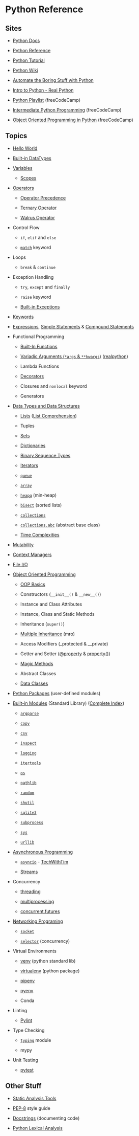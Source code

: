 # Python Reference

## Sites

- [Python Docs](https://docs.python.org/3/)

- [Python Reference](https://docs.python.org/3/reference/)

- [Python Tutorial](https://docs.python.org/3/tutorial/index.html)

- [Python Wiki](https://wiki.python.org/moin/)

- [Automate the Boring Stuff with Python](https://automatetheboringstuff.com/)

- [Intro to Python - Real Python](https://realpython.com/learning-paths/python3-introduction/)

- [Python Playlist](https://www.youtube.com/playlist?list=PLWKjhJtqVAbnqBxcdjVGgT3uVR10bzTEB) (freeCodeCamp)

- [Intermediate Python Programming](https://www.youtube.com/watch?v=HGOBQPFzWKo) (freeCodeCamp)

- [Object Oriented Programming in Python](https://www.youtube.com/watch?v=Ej_02ICOIgs) (freeCodeCamp)

## Topics

- [Hello World](https://realpython.com/interacting-with-python/)

- [Built-in DataTypes](https://docs.python.org/3/library/stdtypes.html)

- [Variables](https://realpython.com/python-variables/)

  - [Scopes](https://realpython.com/python-scope-legb-rule/)

- [Operators](https://docs.python.org/3/library/operator.html#mapping-operators-to-functions)

  - [Operator Precedence](https://docs.python.org/3/reference/expressions.html#operator-precedence)

  - [Ternary Operator](https://docs.python.org/3/reference/expressions.html#conditional-expressions)

  - [Walrus Operator](https://realpython.com/python-walrus-operator/)

- Control Flow

  - `if`, `elif` and `else`

  - [`match`](https://docs.python.org/3/reference/compound_stmts.html#the-match-statement) keyword

- Loops

  - `break` & `continue`

- Exception Handling

  - `try`, `except` and `finally`

  - `raise` keyword

  - [Built-in Exceptions](https://docs.python.org/3/library/exceptions.html#bltin-exceptions)

- [Keywords](https://realpython.com/python-keywords/#python-keywords)

- [Expressions](https://docs.python.org/3/reference/expressions.html), [Simple Statements](https://docs.python.org/3/reference/simple_stmts.html#the-assert-statement) & [Compound Statements](https://docs.python.org/3/reference/compound_stmts.html)
 

- Functional Programming

  - [Built-In Functions](https://docs.python.org/3/library/functions.html)

  - [Variadic Arguments (`*args` & `**kwargs`)](https://docs.python.org/3/tutorial/controlflow.html#more-on-defining-functions) ([realpython](https://realpython.com/python-kwargs-and-args/))

  - Lambda Functions

  - [Decorators](https://www.youtube.com/watch?v=FsAPt_9Bf3U)

  - Closures and `nonlocal` keyword

  - Generators

- [Data Types and Data Structures](https://docs.python.org/3/library/datatypes.html)

  - [Lists](https://docs.python.org/3/tutorial/datastructures.html#more-on-lists) ([List Comprehension](https://docs.python.org/3/reference/expressions.html#displays-for-lists-sets-and-dictionaries))

  - Tuples

  - [Sets](https://docs.python.org/3/library/stdtypes.html#set-types-set-frozenset)

  - [Dictionaries](https://docs.python.org/3/library/stdtypes.html#mapping-types-dict)

  - [Binary Sequence Types](https://docs.python.org/3/library/stdtypes.html#binary-sequence-types-bytes-bytearray-memoryview)

  - [Iterators](https://docs.python.org/3/library/stdtypes.html#iterator-types)

  - [`queue`](https://docs.python.org/3/library/queue.html)

  - [`array`](https://docs.python.org/3/library/array.html)

  - [`heapq`](https://docs.python.org/3/library/heapq.html#module-heapq) (min-heap)

  - [`bisect`](https://docs.python.org/3/library/bisect.html#module-bisect) (sorted lists)

  - [`collections`](https://docs.python.org/3/library/collections.html)

  - [`collections.abc`](https://docs.python.org/3/library/collections.abc.html) (abstract base class)

  - [Time Complexities](https://wiki.python.org/moin/TimeComplexity)

- [Mutability](https://medium.com/@meghamohan/mutable-and-immutable-side-of-python-c2145cf72747)

- [Context Managers](https://realpython.com/python-with-statement/)

- [File I/O](https://www.w3schools.com/python/python_ref_file.asp)

- [Object Oriented Programming](https://docs.python.org/3/reference/datamodel.html)

  - [OOP Basics](https://realpython.com/python3-object-oriented-programming/)

  - Constructors (`__init__()` & `__new__()`)

  - Instance and Class Attributes

  - Instance, Class and Static Methods

  - Inheritance (`super()`)

  - [Multiple Inheritance](https://realpython.com/python-super/) (mro)

  - Access Modifiers (\_protected & \_\_private)

  - Getter and Setter ([@property](https://docs.python.org/3/library/functions.html#property) & [property()](https://stackoverflow.com/questions/17330160/how-does-the-property-decorator-work-in-python))

  - [Magic Methods](https://docs.python.org/3/reference/datamodel.html#special-method-names)

  - Abstract Classes

  - [Data Classes](https://docs.python.org/3/library/dataclasses.html)

- [Python Packages](https://realpython.com/python-modules-packages/#python-packages) (user-defined modules)

- [Built-in Modules](https://docs.python.org/3/library/) (Standard Library) ([Complete Index](https://docs.python.org/3/py-modindex.html))

  - [`argparse`](https://docs.python.org/3/library/argparse.html)

  - [`copy`](https://docs.python.org/3/library/copy.html)

  - [`csv`](https://docs.python.org/3/library/csv.html)

  - [`inspect`](https://docs.python.org/3/library/inspect.html)

  - [`logging`](https://docs.python.org/3/library/logging.html)

  - [`itertools`](https://docs.python.org/3/library/itertools.html)

  - [`os`](https://docs.python.org/3/library/os.html)

  - [`pathlib`](https://docs.python.org/3/library/pathlib.html)

  - [`random`](https://docs.python.org/3/library/random.html)

  - [`shutil`](https://docs.python.org/3/library/shutil.html)

  - [`sqlite3`](https://docs.python.org/3/library/sqlite3.html)

  - [`subprocess`](https://docs.python.org/3/library/subprocess.html)

  - [`sys`](https://docs.python.org/3/library/sys.html)

  - [`urllib`](https://docs.python.org/3/library/urllib.html)

- [Asynchronous Programming](https://docs.python.org/3/library/asyncio.html)

  - [`asyncio`](https://docs.python.org/3/library/asyncio-task.html#id3) - [TechWithTim](https://www.youtube.com/watch?v=t5Bo1Je9EmE)

  - [Streams](https://docs.python.org/3/library/asyncio-stream.html)

- Concurrency

  - [threading](https://docs.python.org/3/library/threading.html)

  - [multiprocessing](https://docs.python.org/3/library/multiprocessing.html)

  - [concurrent.futures](https://docs.python.org/3/library/concurrent.futures.html#module-concurrent.futures)

- [Networking Programing](https://docs.python.org/3/library/ipc.html)

  - [`socket`](https://realpython.com/python-sockets/)

  - [`selector`](https://docs.python.org/3/library/selectors.html) (concurrency)

- Virtual Environments

  - [venv](https://docs.python.org/3/library/venv.html) (python standard lib)

  - [virtualenv](https://virtualenv.pypa.io/en/latest/) (python package)

  - [pipenv](https://realpython.com/pipenv-guide/)

  - [pyenv](https://github.com/pyenv/pyenv)

  - Conda

- Linting

  - [Pylint](https://pylint.pycqa.org/en/latest/)

- Type Checking

  - [`typing`](https://docs.python.org/3/library/typing.html) module

  - mypy

- Unit Testing
  - [pytest](https://docs.pytest.org/en/7.1.x/)

## Other Stuff

- [Static Analysis Tools](https://luminousmen.com/post/python-static-analysis-tools)

- [PEP-8](https://www.python.org/dev/peps/pep-0008/) style guide

- [Docstrings](https://realpython.com/documenting-python-code/) (documenting code)

- [Python Lexical Analysis](https://docs.python.org/3/reference/lexical_analysis.html)